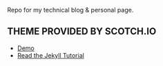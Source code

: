 
Repo for my technical blog & personal page.

## THEME PROVIDED BY SCOTCH.IO
* [Demo](http://scotch-io.github.io)
* [Read the Jekyll Tutorial](https://scotch.io/tutorials/getting-started-with-jekyll-plus-a-free-bootstrap-3-starter-theme)
